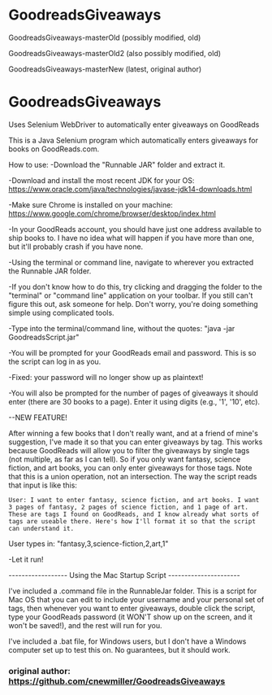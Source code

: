 # GoodreadsGiveaways
GoodreadsGiveaways-masterOld (possibly modified, old)

GoodreadsGiveaways-masterOld2 (also possibly modified, old)

GoodreadsGiveaways-masterNew (latest, original author)

# GoodreadsGiveaways
Uses Selenium WebDriver to automatically enter giveaways on GoodReads


This is a Java Selenium program which automatically enters giveaways for books on GoodReads.com.

How to use:
  -Download the "Runnable JAR" folder and extract it.
  
  -Download and install the most recent JDK for your OS: https://www.oracle.com/java/technologies/javase-jdk14-downloads.html
  
  -Make sure Chrome is installed on your machine: https://www.google.com/chrome/browser/desktop/index.html
  
  -In your GoodReads account, you should have just one address available to ship books to. I have no idea what will happen if you have more than one, but it'll probably crash if you have none.
  
  
  
  -Using the terminal or command line, navigate to wherever you extracted the Runnable JAR folder.
  
  -If you don't know how to do this, try clicking and dragging the folder to the "terminal" or "command line" application on your toolbar. If you still can't figure this out, ask someone for help. Don't worry, you're doing something simple using complicated tools.

-Type into the terminal/command line, without the quotes: "java -jar GoodreadsScript.jar"
 
-You will be prompted for your GoodReads email and password. This is so the script can log in as you.

-Fixed: your password will no longer show up as plaintext!

-You will also be prompted for the number of pages of giveaways it should enter (there are 30 books to a page). Enter it using digits (e.g., '1', '10', etc).

--NEW FEATURE!

   After winning a few books that I don't really want, and at a friend of mine's suggestion, I've made it so that you can enter giveaways by tag. This works because GoodReads will allow you to filter the giveaways by single tags (not multiple, as far as I can tell). So if you only want fantasy, science fiction, and art books, you can only enter giveaways for those tags. Note that this is a union operation, not an intersection. The way the script reads that input is like this:
   
    User: I want to enter fantasy, science fiction, and art books. I want 3 pages of fantasy, 2 pages of science fiction, and 1 page of art. These are tags I found on GoodReads, and I know already what sorts of tags are useable there. Here's how I'll format it so that the script can understand it.
   
   User types in: "fantasy,3,science-fiction,2,art,1"

-Let it run!


------------------ Using the Mac Startup Script ----------------------

I've included a .command file in the RunnableJar folder. This is a script for Mac OS that you can edit to include your username and your personal set of tags, then whenever you want to enter giveaways, double click the script, type your GoodReads password (it WON'T show up on the screen, and it won't be saved!), and the rest will run for you.

I've included a .bat file, for Windows users, but I don't have a Windows computer set up to test this on. No guarantees, but it should work.







### original author: https://github.com/cnewmiller/GoodreadsGiveaways
